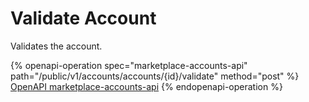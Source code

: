# Validate Account

Validates the account.

{% openapi-operation spec="marketplace-accounts-api" path="/public/v1/accounts/accounts/{id}/validate" method="post" %}
[OpenAPI marketplace-accounts-api](https://api.platform.softwareone.com/public/v1/accounts/openapi.json)
{% endopenapi-operation %}
